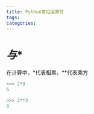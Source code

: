 ```yaml
---
title: Python常见运算符
tags:
categories:
---
```


# *与**

在计算中，*代表相乘，**代表乘方

``` python
>>> 2*3
6

>>> 2**3
8
```
